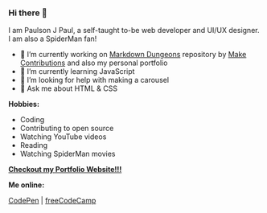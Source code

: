 ### Hi there 👋

I am Paulson J Paul, a self-taught to-be web developer and UI/UX designer. I am also a SpiderMan fan!

- 🔭 I’m currently working on [Markdown Dungeons](https://github.com/MakeContributions/markdown-dungeon) repository by [Make Contributions](https://github.com/MakeContributions) and also my personal portfolio
- 🌱 I’m currently learning JavaScript
- 🤔 I’m looking for help with making a carousel
- 💬 Ask me about HTML & CSS

**Hobbies:**

- Coding
- Contributing to open source
- Watching YouTube videos
- Reading
- Watching SpiderMan movies

**[Checkout my Portfolio Website!!!](https://paulsonjpaul.github.io/)**

**Me online:**

[CodePen](https://codepen.io/paulsonjpaul) | [freeCodeCamp](https://www.freecodecamp.org/paulsonjpaul)

